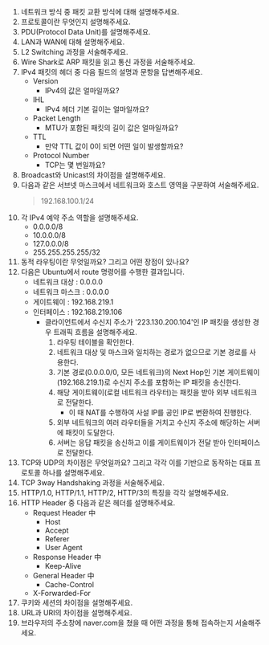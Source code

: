 1. 네트워크 방식 중 패킷 교환 방식에 대해 설명해주세요.
2. 프로토콜이란 무엇인지 설명해주세요.
3. PDU(Protocol Data Unit)를 설명해주세요.
4. LAN과 WAN에 대해 설명해주세요.
4. L2 Switching 과정을 서술해주세요.
5. Wire Shark로 ARP 패킷을 읽고 통신 과정을 서술해주세요.
6. IPv4 패킷의 헤더 중 다음 필드의 설명과 문항을 답변해주세요.
    - Version
        - IPv4의 값은 얼마일까요?
    - IHL
        - IPv4 헤더 기본 길이는 얼마일까요? 
    - Packet Length
        - MTU가 포함된 패킷의 길이 값은 얼마일까요?
    - TTL
        - 만약 TTL 값이 0이 되면 어떤 일이 발생할까요?
    - Protocol Number
        - TCP는 몇 번일까요?
7. Broadcast와 Unicast의 차이점을 설명해주세요.
8. 다음과 같은 서브넷 마스크에서 네트워크와 호스트 영역을 구분하여 서술해주세요.
    > 192.168.100.1/24
9. 각 IPv4 예약 주소 역할을 설명해주세요.
    - 0.0.0.0/8
    - 10.0.0.0/8
    - 127.0.0.0/8
    - 255.255.255.255/32
10. 동적 라우팅이란 무엇일까요? 그리고 어떤 장점이 있나요?
11. 다음은 Ubuntu에서 route 명령어를 수행한 결과입니다.
    - 네트워크 대상 : 0.0.0.0
    - 네트워크 마스크 : 0.0.0.0
    - 게이트웨이 : 192.168.219.1
    - 인터페이스 : 192.168.219.106
        -  클라이언트에서 수신지 주소가 '223.130.200.104'인 IP 패킷을 생성한 경우 트래픽 흐름을 설명해주세요.
            1. 라우팅 테이블을 확인한다.
            2. 네트워크 대상 및 마스크와 일치하는 경로가 없으므로 기본 경로를 사용한다.
            2. 기본 경로(0.0.0.0/0, 모든 네트워크)의 Next Hop인 기본 게이트웨이(192.168.219.1)로 수신지 주소를 포함하는 IP 패킷을 송신한다.
            3. 해당 게이트웨이(로컬 네트워크 라우터)는 패킷을 받아 외부 네트워크로 전달한다.
                - 이 때 NAT를 수행하여 사설 IP를 공인 IP로 변환하여 진행한다.
            4. 외부 네트워크의 여러 라우터들을 거치고 수신지 주소에 해당하는 서버에 패킷이 도달한다.
            5. 서버는 응답 패킷을 송신하고 이를 게이트웨이가 전달 받아 인터페이스로 전달한다.
12. TCP와 UDP의 차이점은 무엇일까요? 그리고 각각 이를 기반으로 동작하는 대표 프로토콜 하나를 설명해주세요.
13. TCP 3way Handshaking 과정을 서술해주세요.
14. HTTP/1.0, HTTP/1.1, HTTP/2, HTTP/3의 특징을 각각 설명해주세요.
15. HTTP Header 중 다음과 같은 헤더를 설명해주세요.
    - Request Header 中
        - Host
        - Accept
        - Referer
        - User Agent
    - Response Header 中
        - Keep-Alive
    - General Header 中
        - Cache-Control
    - X-Forwarded-For
16. 쿠키와 세션의 차이점을 설명해주세요.
17. URL과 URI의 차이점을 설명해주세요.
18. 브라우저의 주소창에 naver.com을 쳤을 때 어떤 과정을 통해 접속하는지 서술해주세요.